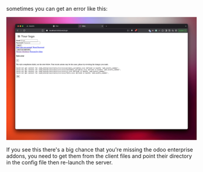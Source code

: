 sometimes you can get an error like this: 

![image](imgs/styling_error_localhost.png)

If you see this there's a big chance that you're missing the odoo enterprise addons, you need to get them from the client files and point their directory in the config file then re-launch the server.
